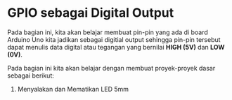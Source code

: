 # GPIO sebagai Digital Output

Pada bagian ini, kita akan belajar membuat pin-pin yang ada di board Arduino Uno kita jadikan sebagai digitial output sehingga pin-pin tersebut dapat menulis data digital atau tegangan yang bernilai **HIGH (5V)** dan **LOW (0V)**.

Pada bagian ini kita akan belajar dengan membuat proyek-proyek dasar sebagai berikut:
1. Menyalakan dan Mematikan LED 5mm
